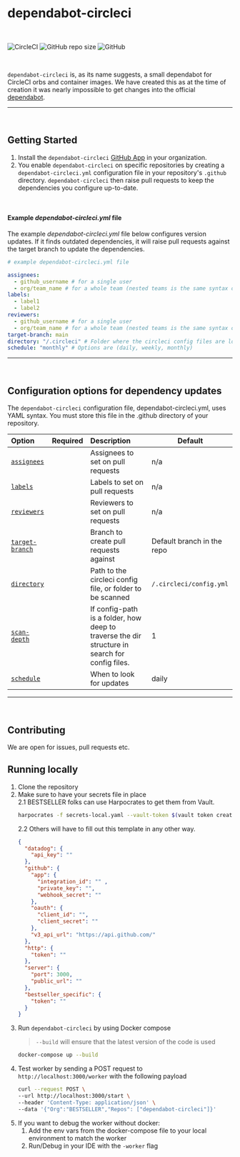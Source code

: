 # dependabot-circleci

<br/>

![CircleCI](https://img.shields.io/circleci/build/github/BESTSELLER/dependabot-circleci/master)
![GitHub repo size](https://img.shields.io/github/repo-size/BESTSELLER/dependabot-circleci)
![GitHub](https://img.shields.io/github/license/BESTSELLER/dependabot-circleci)

<br/>

`dependabot-circleci` is, as its name suggests, a small dependabot for CircleCI orbs and container images.
We have created this as at the time of creation it was nearly impossible to get changes into the official [dependabot](https://github.com/dependabot/dependabot-core).

---
<br/>

## Getting Started

1. Install the `dependabot-circleci` [GitHub App](https://github.com/apps/dependabot-circleci) in your organization.
2. You enable `dependabot-circleci` on specific repositories by creating a `dependabot-circleci.yml` configuration file in your repository's `.github` directory. `dependabot-circleci` then raise pull requests to keep the dependencies you configure up-to-date.

<br/>

#### Example *dependabot-circleci.yml* file

The example *dependabot-circleci.yml* file below configures version updates. If it finds outdated dependencies, it will raise pull requests against the target branch to update the dependencies.

```yaml
# example dependabot-circleci.yml file

assignees:
  - github_username # for a single user
  - org/team_name # for a whole team (nested teams is the same syntax org/team_name)
labels:
  - label1
  - label2
reviewers:
  - github_username # for a single user
  - org/team_name # for a whole team (nested teams is the same syntax org/team_name)
target-branch: main
directory: "/.circleci" # Folder where the circleci config files are located
schedule: "monthly" # Options are (daily, weekly, monthly)

```

---
<br/>

## Configuration options for dependency updates

The `dependabot-circleci` configuration file, dependabot-circleci.yml, uses YAML syntax.
You must store this file in the .github directory of your repository.

| Option                            | Required | Description                                                                                    | Default                    |
|:----------------------------------|:--------:|:-----------------------------------------------------------------------------------------------|----------------------------|
| [`assignees`](#assignees)         |          | Assignees to set on pull requests                                                              | n/a                        |
| [`labels`](#labels)               |          | Labels to set on pull requests                                                                 | n/a                        |
| [`reviewers`](#reviewers)         |          | Reviewers to set on pull requests                                                              | n/a                        |
| [`target-branch`](#target-branch) |          | Branch to create pull requests against                                                         | Default branch in the repo |
| [`directory`](#directory)         |          | Path to the circleci config file, or folder to be scanned                                      | `/.circleci/config.yml`    |
| [`scan-depth`](#scan-depth)       |          | If config-path is a folder, how deep to traverse the dir structure in search for config files. | 1                          |
| [`schedule`](#schedule)           |          | When to look for updates                                                                       | daily                      |

---
<br/>

## Contributing

We are open for issues, pull requests etc.

## Running locally

1. Clone the repository
2. Make sure to have your secrets file in place  
   2.1 BESTSELLER folks can use Harpocrates to get them from Vault.
      ```bash
      harpocrates -f secrets-local.yaml --vault-token $(vault token create -format=json | jq -r '.auth.client_token')
      ```  
   2.2 Others will have to fill out this template in any other way.
      ```json
      {
        "datadog": {
          "api_key": ""
        },
        "github": {
          "app": {
            "integration_id": "" ,
            "private_key": "",
            "webhook_secret": ""
          },
          "oauth": {
            "client_id": "",
            "client_secret": ""
          },
          "v3_api_url": "https://api.github.com/"
        },
        "http": {
          "token": ""
        },
        "server": {
          "port": 3000,
          "public_url": ""
        },
        "bestseller_specific": {
          "token": ""
        }
      }
      ```
3. Run `dependabot-circleci` by using Docker compose
   > `--build` will ensure that the latest version of the code is used
    ```bash
    docker-compose up --build
    ```
4. Test worker by sending a POST request to `http://localhost:3000/worker` with the following payload
    ```bash
   curl --request POST \
   --url http://localhost:3000/start \
   --header 'Content-Type: application/json' \
   --data '{"Org":"BESTSELLER","Repos": ["dependabot-circleci"]}'
   ```
5. If you want to debug the worker without docker: 
   1. Add the env vars from the docker-compose file to your local environment to match the worker
   2. Run/Debug in your IDE with the `-worker` flag